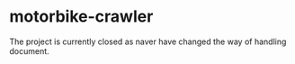 # motorbike-crawler

The project is currently closed as naver have changed the way of handling document.
